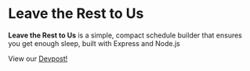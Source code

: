 # Leave the Rest to Us

**Leave the Rest to Us** is a simple, compact schedule builder that ensures you get enough sleep, built with Express and Node.js

View our [Devpost!](https://devpost.com/software/leave-the-rest-to-us)


